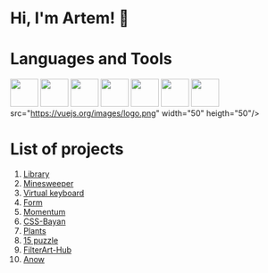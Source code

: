 # Hi, I'm Artem! 👋

# Languages and Tools
<img src="https://cdn.jsdelivr.net/gh/devicons/devicon/icons/html5/html5-plain-wordmark.svg" width="50" heigth="50"/> <img src="https://cdn.jsdelivr.net/gh/devicons/devicon/icons/css3/css3-plain-wordmark.svg" width="50" heigth="50" /> <img src="https://cdn.jsdelivr.net/gh/devicons/devicon/icons/javascript/javascript-plain.svg" width="50" heigth="50"/>  <img src="https://cdn.jsdelivr.net/gh/devicons/devicon/icons/sass/sass-original.svg" width="50" heigth="50"/> <img src="https://cdn.jsdelivr.net/gh/devicons/devicon/icons/git/git-original.svg" width="50" heigth="50"/> <img src="https://cdn.jsdelivr.net/gh/devicons/devicon/icons/tailwindcss/tailwindcss-plain.svg" width="50" heigth="50"/> <img src="https://cdn.jsdelivr.net/gh/devicons/devicon/icons/linux/linux-original.svg" width="50" heigth="50"/> src="https://vuejs.org/images/logo.png" width="50" heigth="50"/>
# List of projects
1. [Library](https://mopjiex.github.io/Library/src/)
2. [Minesweeper](https://mopjiex.github.io/Minesweeper/)
3. [Virtual keyboard](https://mopjiex.github.io/virtual-keyboard/virtual-keyboard/)
4. [Form](https://mopjiex.github.io/Form/)
5. [Momentum](https://mopjiex.github.io/momentum/)
6. [CSS-Bayan](https://mopjiex.github.io/CSS-Bayan/CSSBayan/)
7. [Plants](https://mopjiex.github.io/Plants/)
8. [15 puzzle](https://mopjiex.github.io/codeJam/)
9. [FilterArt-Hub](https://mopjiex.github.io/FilterArt-Hub/)
10. [Anow](https://mopjiex.github.io/Anow/)
<!--
**mopjiex/mopjiex** is a ✨ _special_ ✨ repository because its `README.md` (this file) appears on your GitHub profile.

Here are some ideas to get you started:

- 🔭 I’m currently working on ...
- 🌱 I’m currently learning ...
- 👯 I’m looking to collaborate on ...
- 🤔 I’m looking for help with ...
- 💬 Ask me about ...
- 📫 How to reach me: ...
- 😄 Pronouns: ...
- ⚡ Fun fact: ...
-->

